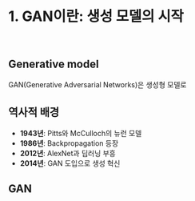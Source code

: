 # 1. GAN이란: 생성 모델의 시작
<br>

## Generative model
GAN(Generative Adversarial Networks)은 생성형 모델로 

## 역사적 배경
- **1943년**: Pitts와 McCulloch의 뉴런 모델
- **1986년**: Backpropagation 등장
- **2012년**: AlexNet과 딥러닝 부흥
- **2014년**: GAN 도입으로 생성 혁신

## GAN
